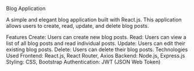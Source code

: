 Blog Application

A simple and elegant blog application built with React.js. This application allows users to create, read, update, and delete blog posts.

Features
Create: Users can create new blog posts.
Read: Users can view a list of all blog posts and read individual posts.
Update: Users can edit their existing blog posts.
Delete: Users can delete their blog posts.
Technologies Used
Frontend: React.js, React Router, Axios
Backend: Node.js, Express.js
Styling: CSS, Bootstrap
Authentication: JWT (JSON Web Token)
